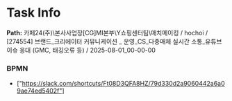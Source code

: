 # Task Info

**Path:** 카페24(주)\본사사업장\[CG]MI본부\Y쇼핑센터팀\매치메이킹 / hochoi / [274554] 브랜드_크리에이터 커뮤니케이션 _ 운영_CS_다중매체 실시간 소통_유튜브 이슈 응대 (GMC, 태깅오류 등) / 2025-08-01_00-00-00

### BPMN
- ["https://slack.com/shortcuts/Ft08D3QFA8HZ/79d330d2a9060442a6a09ae74ed5402f"]

